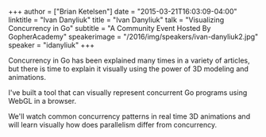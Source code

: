 +++
author = ["Brian Ketelsen"]
date = "2015-03-21T16:03:09-04:00"
linktitle = "Ivan Danyliuk"
title = "Ivan Danyliuk"
talk = "Visualizing Concurrency in Go"
subtitle = "A Community Event Hosted By GopherAcademy"
speakerimage = "/2016/img/speakers/ivan-danyliuk2.jpg"
speaker = "idanyliuk"
+++

Concurrency in Go has been explained many times in a variety of articles, but there is time to explain it visually using the power of 3D modeling and animations.

I've built a tool that can visually represent concurrent Go programs using WebGL in a browser.

We'll watch common concurrency patterns in real time 3D animations and will learn visually how does parallelism differ from concurrency.

